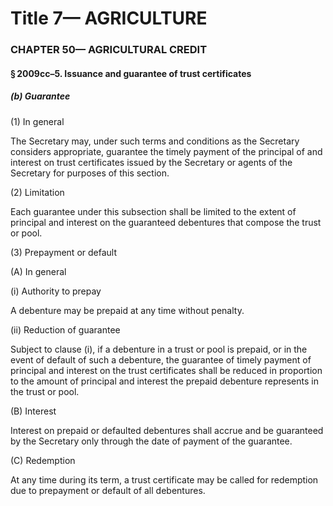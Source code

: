 
# Title 7— AGRICULTURE
### CHAPTER 50— AGRICULTURAL CREDIT
#### § 2009cc–5. Issuance and guarantee of trust certificates
##### (b) Guarantee

(1) In general

The Secretary may, under such terms and conditions as the Secretary considers appropriate, guarantee the timely payment of the principal of and interest on trust certificates issued by the Secretary or agents of the Secretary for purposes of this section.

(2) Limitation

Each guarantee under this subsection shall be limited to the extent of principal and interest on the guaranteed debentures that compose the trust or pool.

(3) Prepayment or default

(A) In general

(i) Authority to prepay

A debenture may be prepaid at any time without penalty.

(ii) Reduction of guarantee

Subject to clause (i), if a debenture in a trust or pool is prepaid, or in the event of default of such a debenture, the guarantee of timely payment of principal and interest on the trust certificates shall be reduced in proportion to the amount of principal and interest the prepaid debenture represents in the trust or pool.

(B) Interest

Interest on prepaid or defaulted debentures shall accrue and be guaranteed by the Secretary only through the date of payment of the guarantee.

(C) Redemption

At any time during its term, a trust certificate may be called for redemption due to prepayment or default of all debentures.
